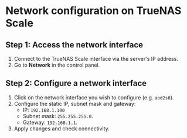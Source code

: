# Network configuration on TrueNAS Scale

## Step 1: Access the network interface

1. Connect to the TrueNAS Scale interface via the server's IP address.
2. Go to **Network** in the control panel.

## Step 2: Configure a network interface

1. Click on the network interface you wish to configure (e.g. `aod2s0`).
2. Configure the static IP, subnet mask and gateway:
   - IP: `192.168.1.100`
   - Subnet mask: `255.255.255.0`.
   - Gateway: `192.168.1.1`.
3. Apply changes and check connectivity.

